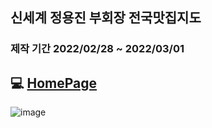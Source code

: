 ## 신세계 정용진 부회장 전국맛집지도

### 제작 기간 2022/02/28 ~ 2022/03/01

## :computer: [HomePage](https://jyj-map.vercel.app/)

![image](https://user-images.githubusercontent.com/40623433/157261779-49bec171-943c-45d9-a516-ed3f39eb3225.png)
